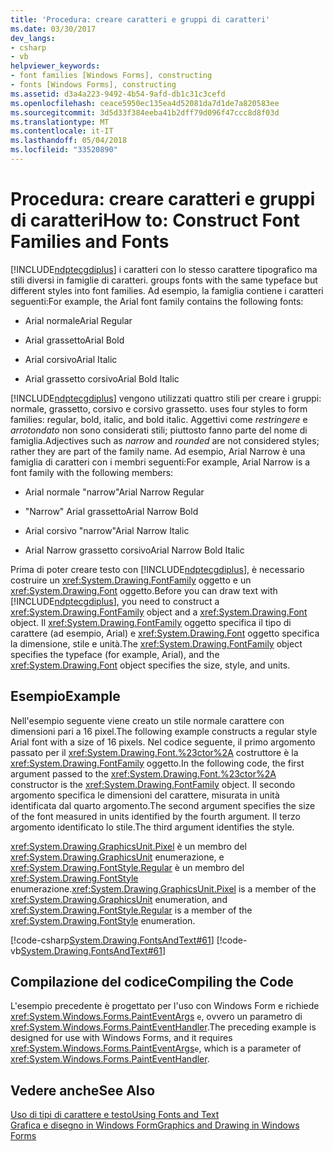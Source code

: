 ```yaml
---
title: 'Procedura: creare caratteri e gruppi di caratteri'
ms.date: 03/30/2017
dev_langs:
- csharp
- vb
helpviewer_keywords:
- font families [Windows Forms], constructing
- fonts [Windows Forms], constructing
ms.assetid: d3a4a223-9492-4b54-9afd-db1c31c3cefd
ms.openlocfilehash: ceace5950ec135ea4d52081da7d1de7a820583ee
ms.sourcegitcommit: 3d5d33f384eeba41b2dff79d096f47ccc8d8f03d
ms.translationtype: MT
ms.contentlocale: it-IT
ms.lasthandoff: 05/04/2018
ms.locfileid: "33520890"
---
```

# <a name="how-to-construct-font-families-and-fonts"></a><span data-ttu-id="3cf6b-102">Procedura: creare caratteri e gruppi di caratteri</span><span class="sxs-lookup"><span data-stu-id="3cf6b-102">How to: Construct Font Families and Fonts</span></span>
[!INCLUDE[ndptecgdiplus](../../../../includes/ndptecgdiplus-md.md)]<span data-ttu-id="3cf6b-103"> i caratteri con lo stesso carattere tipografico ma stili diversi in famiglie di caratteri.</span><span class="sxs-lookup"><span data-stu-id="3cf6b-103"> groups fonts with the same typeface but different styles into font families.</span></span> <span data-ttu-id="3cf6b-104">Ad esempio, la famiglia contiene i caratteri seguenti:</span><span class="sxs-lookup"><span data-stu-id="3cf6b-104">For example, the Arial font family contains the following fonts:</span></span>  
  
-   <span data-ttu-id="3cf6b-105">Arial normale</span><span class="sxs-lookup"><span data-stu-id="3cf6b-105">Arial Regular</span></span>  
  
-   <span data-ttu-id="3cf6b-106">Arial grassetto</span><span class="sxs-lookup"><span data-stu-id="3cf6b-106">Arial Bold</span></span>  
  
-   <span data-ttu-id="3cf6b-107">Arial corsivo</span><span class="sxs-lookup"><span data-stu-id="3cf6b-107">Arial Italic</span></span>  
  
-   <span data-ttu-id="3cf6b-108">Arial grassetto corsivo</span><span class="sxs-lookup"><span data-stu-id="3cf6b-108">Arial Bold Italic</span></span>  
  
 [!INCLUDE[ndptecgdiplus](../../../../includes/ndptecgdiplus-md.md)]<span data-ttu-id="3cf6b-109"> vengono utilizzati quattro stili per creare i gruppi: normale, grassetto, corsivo e corsivo grassetto.</span><span class="sxs-lookup"><span data-stu-id="3cf6b-109"> uses four styles to form families: regular, bold, italic, and bold italic.</span></span> <span data-ttu-id="3cf6b-110">Aggettivi come *restringere* e *arrotondato* non sono considerati stili; piuttosto fanno parte del nome di famiglia.</span><span class="sxs-lookup"><span data-stu-id="3cf6b-110">Adjectives such as *narrow* and *rounded* are not considered styles; rather they are part of the family name.</span></span> <span data-ttu-id="3cf6b-111">Ad esempio, Arial Narrow è una famiglia di caratteri con i membri seguenti:</span><span class="sxs-lookup"><span data-stu-id="3cf6b-111">For example, Arial Narrow is a font family with the following members:</span></span>  
  
-   <span data-ttu-id="3cf6b-112">Arial normale "narrow"</span><span class="sxs-lookup"><span data-stu-id="3cf6b-112">Arial Narrow Regular</span></span>  
  
-   <span data-ttu-id="3cf6b-113">"Narrow" Arial grassetto</span><span class="sxs-lookup"><span data-stu-id="3cf6b-113">Arial Narrow Bold</span></span>  
  
-   <span data-ttu-id="3cf6b-114">Arial corsivo "narrow"</span><span class="sxs-lookup"><span data-stu-id="3cf6b-114">Arial Narrow Italic</span></span>  
  
-   <span data-ttu-id="3cf6b-115">Arial Narrow grassetto corsivo</span><span class="sxs-lookup"><span data-stu-id="3cf6b-115">Arial Narrow Bold Italic</span></span>  
  
 <span data-ttu-id="3cf6b-116">Prima di poter creare testo con [!INCLUDE[ndptecgdiplus](../../../../includes/ndptecgdiplus-md.md)], è necessario costruire un <xref:System.Drawing.FontFamily> oggetto e un <xref:System.Drawing.Font> oggetto.</span><span class="sxs-lookup"><span data-stu-id="3cf6b-116">Before you can draw text with [!INCLUDE[ndptecgdiplus](../../../../includes/ndptecgdiplus-md.md)], you need to construct a <xref:System.Drawing.FontFamily> object and a <xref:System.Drawing.Font> object.</span></span> <span data-ttu-id="3cf6b-117">Il <xref:System.Drawing.FontFamily> oggetto specifica il tipo di carattere (ad esempio, Arial) e <xref:System.Drawing.Font> oggetto specifica la dimensione, stile e unità.</span><span class="sxs-lookup"><span data-stu-id="3cf6b-117">The <xref:System.Drawing.FontFamily> object specifies the typeface (for example, Arial), and the <xref:System.Drawing.Font> object specifies the size, style, and units.</span></span>  
  
## <a name="example"></a><span data-ttu-id="3cf6b-118">Esempio</span><span class="sxs-lookup"><span data-stu-id="3cf6b-118">Example</span></span>  
 <span data-ttu-id="3cf6b-119">Nell'esempio seguente viene creato un stile normale carattere con dimensioni pari a 16 pixel.</span><span class="sxs-lookup"><span data-stu-id="3cf6b-119">The following example constructs a regular style Arial font with a size of 16 pixels.</span></span> <span data-ttu-id="3cf6b-120">Nel codice seguente, il primo argomento passato per il <xref:System.Drawing.Font.%23ctor%2A> costruttore è la <xref:System.Drawing.FontFamily> oggetto.</span><span class="sxs-lookup"><span data-stu-id="3cf6b-120">In the following code, the first argument passed to the <xref:System.Drawing.Font.%23ctor%2A> constructor is the <xref:System.Drawing.FontFamily> object.</span></span> <span data-ttu-id="3cf6b-121">Il secondo argomento specifica le dimensioni del carattere, misurata in unità identificata dal quarto argomento.</span><span class="sxs-lookup"><span data-stu-id="3cf6b-121">The second argument specifies the size of the font measured in units identified by the fourth argument.</span></span> <span data-ttu-id="3cf6b-122">Il terzo argomento identificato lo stile.</span><span class="sxs-lookup"><span data-stu-id="3cf6b-122">The third argument identifies the style.</span></span>  
  
 <span data-ttu-id="3cf6b-123"><xref:System.Drawing.GraphicsUnit.Pixel> è un membro del <xref:System.Drawing.GraphicsUnit> enumerazione, e <xref:System.Drawing.FontStyle.Regular> è un membro del <xref:System.Drawing.FontStyle> enumerazione.</span><span class="sxs-lookup"><span data-stu-id="3cf6b-123"><xref:System.Drawing.GraphicsUnit.Pixel> is a member of the <xref:System.Drawing.GraphicsUnit> enumeration, and <xref:System.Drawing.FontStyle.Regular> is a member of the <xref:System.Drawing.FontStyle> enumeration.</span></span>  
  
 [!code-csharp[System.Drawing.FontsAndText#61](../../../../samples/snippets/csharp/VS_Snippets_Winforms/System.Drawing.FontsAndText/CS/Class1.cs#61)]
 [!code-vb[System.Drawing.FontsAndText#61](../../../../samples/snippets/visualbasic/VS_Snippets_Winforms/System.Drawing.FontsAndText/VB/Class1.vb#61)]  
  
## <a name="compiling-the-code"></a><span data-ttu-id="3cf6b-124">Compilazione del codice</span><span class="sxs-lookup"><span data-stu-id="3cf6b-124">Compiling the Code</span></span>  
 <span data-ttu-id="3cf6b-125">L'esempio precedente è progettato per l'uso con Windows Form e richiede <xref:System.Windows.Forms.PaintEventArgs> `e`, ovvero un parametro di <xref:System.Windows.Forms.PaintEventHandler>.</span><span class="sxs-lookup"><span data-stu-id="3cf6b-125">The preceding example is designed for use with Windows Forms, and it requires <xref:System.Windows.Forms.PaintEventArgs>`e`, which is a parameter of <xref:System.Windows.Forms.PaintEventHandler>.</span></span>  
  
## <a name="see-also"></a><span data-ttu-id="3cf6b-126">Vedere anche</span><span class="sxs-lookup"><span data-stu-id="3cf6b-126">See Also</span></span>  
 [<span data-ttu-id="3cf6b-127">Uso di tipi di carattere e testo</span><span class="sxs-lookup"><span data-stu-id="3cf6b-127">Using Fonts and Text</span></span>](../../../../docs/framework/winforms/advanced/using-fonts-and-text.md)  
 [<span data-ttu-id="3cf6b-128">Grafica e disegno in Windows Form</span><span class="sxs-lookup"><span data-stu-id="3cf6b-128">Graphics and Drawing in Windows Forms</span></span>](../../../../docs/framework/winforms/advanced/graphics-and-drawing-in-windows-forms.md)
